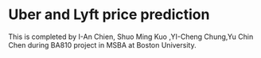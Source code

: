 # Uber and Lyft price prediction
This is completed by I-An Chien, Shuo Ming Kuo ,YI-Cheng Chung,Yu Chin Chen during BA810 project in MSBA at Boston University.
